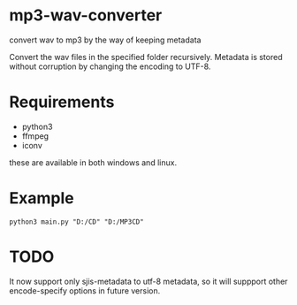# mp3-wav-converter
convert wav to mp3 by the way of keeping metadata

Convert the wav files in the specified folder recursively.
Metadata is stored without corruption by changing the encoding to UTF-8.

# Requirements
- python3
- ffmpeg
- iconv

these are available in both windows and linux.

# Example
```python3
python3 main.py "D:/CD" "D:/MP3CD"
```

# TODO
It now support only sjis-metadata to utf-8 metadata, so it will suppport other encode-specify options in future version.
